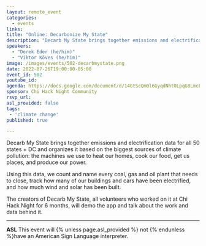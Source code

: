 ```yaml
---
layout: remote_event
categories:
  - events
links: 
title: "Online: Decarbonize My State"
description: "Decarb My State brings together emissions and electrification data for all 50 states + DC and organizes it based on the biggest sources of climate pollution: the machines we use to heat our homes, cook our food, get us places, and produce our power. The creators of Decarb My State, all volunteers who worked on it at Chi Hack Night for 6 months, will demo the app and talk about the work and data behind it."
speakers:
  - "Derek Eder (he/him)"
  - "Viktor Köves (he/him)"
image: /images/events/502-decarbmystate.png
date: 2022-07-26T19:00:00-05:00
event_id: 502
youtube_id: 
agenda: https://docs.google.com/document/d/14GtScQm0l6GyqdNht0LpqG8LmcEF7i3COjNJ06PaTj8/edit#
sponsor: Chi Hack Night Community
rsvp_url: 
asl_provided: false
tags: 
 - 'climate change'
published: true

---
```


Decarb My State brings together emissions and electrification data for all 50 states + DC and organizes it based on the biggest sources of climate pollution: the machines we use to heat our homes, cook our food, get us places, and produce our power. 

Using this data, we count and name every coal, gas and oil plant that needs to close, track how many of our buildings and cars have been electrified, and how much wind and solar has been built.

The creators of Decarb My State, all volunteers who worked on it at Chi Hack Night for 6 months, will demo the app and talk about the work and data behind it.

---

**ASL** This event will {% unless page.asl_provided %} not {% endunless %}have an American Sign Language interpreter.

